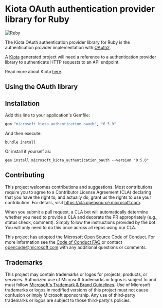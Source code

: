 # Kiota OAuth authentication provider library for Ruby

![Ruby](https://github.com/microsoft/kiota-authentication-oauth-ruby/actions/workflows/ruby.yml/badge.svg)

The Kiota OAuth authentication provider library for Ruby is the authentication provider implementation with [OAuth2](https://rubygems.org/gems/oauth2).

A [Kiota](https://github.com/microsoft/kiota) generated project will need a reference to a authentication provider library to authenticate HTTP requests to an API endpoint.

Read more about Kiota [here](https://github.com/microsoft/kiota/blob/main/README.md).

## Using the OAuth library

## Installation

Add this line to your application's Gemfile:

```ruby
gem "microsoft_kiota_authentication_oauth", "0.5.0"
```

And then execute:

```shell
bundle install
```

Or install it yourself as:

```shell
gem install microsoft_kiota_authentication_oauth --version "0.5.0"
```

## Contributing

This project welcomes contributions and suggestions.  Most contributions require you to agree to a
Contributor License Agreement (CLA) declaring that you have the right to, and actually do, grant us
the rights to use your contribution. For details, visit https://cla.opensource.microsoft.com.

When you submit a pull request, a CLA bot will automatically determine whether you need to provide
a CLA and decorate the PR appropriately (e.g., status check, comment). Simply follow the instructions
provided by the bot. You will only need to do this once across all repos using our CLA.

This project has adopted the [Microsoft Open Source Code of Conduct](https://opensource.microsoft.com/codeofconduct/).
For more information see the [Code of Conduct FAQ](https://opensource.microsoft.com/codeofconduct/faq/) or
contact [opencode@microsoft.com](mailto:opencode@microsoft.com) with any additional questions or comments.

## Trademarks

This project may contain trademarks or logos for projects, products, or services. Authorized use of Microsoft 
trademarks or logos is subject to and must follow 
[Microsoft's Trademark & Brand Guidelines](https://www.microsoft.com/en-us/legal/intellectualproperty/trademarks/usage/general).
Use of Microsoft trademarks or logos in modified versions of this project must not cause confusion or imply Microsoft sponsorship.
Any use of third-party trademarks or logos are subject to those third-party's policies.
